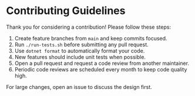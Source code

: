 # Contributing Guidelines

Thank you for considering a contribution! Please follow these steps:

1. Create feature branches from `main` and keep commits focused.
2. Run `./run-tests.sh` before submitting any pull request.
3. Use `dotnet format` to automatically format your code.
4. New features should include unit tests when possible.
5. Open a pull request and request a code review from another maintainer.
6. Periodic code reviews are scheduled every month to keep code quality high.

For large changes, open an issue to discuss the design first.
